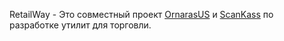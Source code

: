 RetailWay - Это совместный проект [OrnarasUS](https://github.com/OrnarasUS) и [ScanKass](https://scankass.ru) по разработке утилит для торговли.
